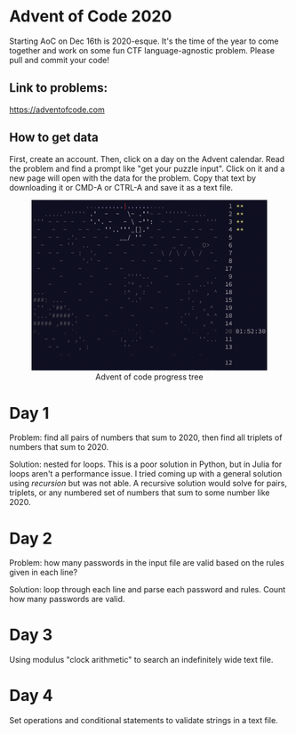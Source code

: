 # Advent of Code 2020

Starting AoC on Dec 16th is 2020-esque. It's the time of the year to come together and work on some fun CTF language-agnostic problem. Please pull and commit your code!


## Link to problems:
https://adventofcode.com

## How to get data
First, create an account. Then, click on a day on the Advent calendar. Read the problem and find a prompt like "get your puzzle input". Click on it and a new page will open with the data for the problem. Copy that text by downloading it or CMD-A or CTRL-A and save it as a text file. 


<figure align="center">
	<img class="img-fluid" src="progress.png" alt="progress">
	<figcaption>Advent of code progress tree</figcaption>
</figure>



# Day 1
Problem: find all pairs of numbers that sum to 2020, then find all triplets of numbers that sum to 2020.

Solution: nested for loops. This is a poor solution in Python, but in Julia for loops aren't a performance issue. I tried coming up with a general solution using _recursion_ but was not able. A recursive solution would solve for pairs, triplets, or any numbered set of numbers that sum to some number like 2020.


# Day 2
Problem: how many passwords in the input file are valid based on the rules given in each line?

Solution: loop through each line and parse each password and rules. Count how many passwords are valid.

# Day 3
Using modulus "clock arithmetic" to search an indefinitely wide text file.

# Day 4
Set operations and conditional statements to validate strings in a text file.
